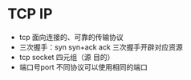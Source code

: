 # TCP IP

* tcp 面向连接的、可靠的传输协议
* 三次握手：syn   syn+ack  ack
  三次握手开辟对应资源
* tcp  socket 四元组（源  目的）
* 端口号port  不同协议可以使用相同的端口